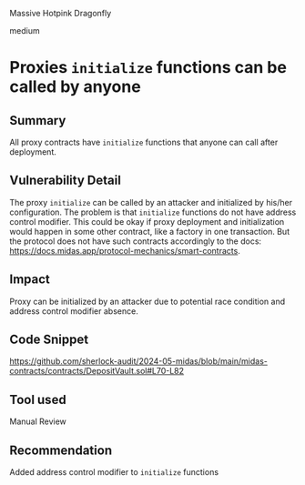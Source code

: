 Massive Hotpink Dragonfly

medium

# Proxies `initialize` functions can be called by anyone

## Summary

All proxy contracts have `initialize` functions that anyone can call after deployment. 

## Vulnerability Detail
The proxy `initialize` can be called by an attacker and initialized by his/her configuration. The problem is that `initialize` functions do not have address control modifier. This could be okay if proxy deployment and initialization would happen in some other contract, like a factory in one transaction. But the protocol does not have such contracts accordingly to the docs: https://docs.midas.app/protocol-mechanics/smart-contracts. 

## Impact
Proxy can be initialized by an attacker due to potential race condition and address control modifier absence. 

## Code Snippet
https://github.com/sherlock-audit/2024-05-midas/blob/main/midas-contracts/contracts/DepositVault.sol#L70-L82

## Tool used

Manual Review

## Recommendation
Added address control modifier to `initialize` functions
